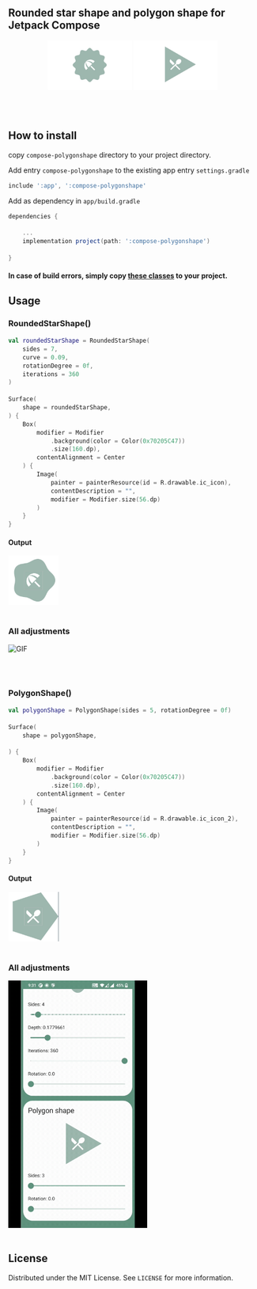 <h2 title="title">Rounded star shape and polygon shape  for Jetpack Compose
</h2>

<p align="center">
  <img height="100" src="readme_assets/star.jpg">
  <img height="100" src="readme_assets/poly.jpg">
</p>
 
<br>
<br>

## How to install

copy `compose-polygonshape` directory to your project directory.
<br>

Add entry  `compose-polygonshape` to the existing app entry `settings.gradle`

```groovy
include ':app', ':compose-polygonshape'
```

Add as dependency in `app/build.gradle`
```groovy
dependencies {

    ...
    implementation project(path: ':compose-polygonshape')

}
```

#### In case of build errors, simply copy  <a href="compose-polygonshape/src/main/java/com/pz64/shape"><strong>these classes</strong></a> to your project.

## Usage

### RoundedStarShape()

``` kotlin
val roundedStarShape = RoundedStarShape(
    sides = 7,
    curve = 0.09,
    rotationDegree = 0f,
    iterations = 360
)

Surface(
    shape = roundedStarShape,
) {
    Box(
        modifier = Modifier
            .background(color = Color(0x70205C47))
            .size(160.dp),
        contentAlignment = Center
    ) {
        Image(
            painter = painterResource(id = R.drawable.ic_icon),
            contentDescription = "",
            modifier = Modifier.size(56.dp)
        )
    }
}
```
#### Output
<img height="100" src="readme_assets/star_curve0.09.jpg">


<br>
<br>

### All adjustments
<img height="500" alt="GIF" src="readme_assets/rounded_star.gif" />


<br><br>


### PolygonShape()

``` kotlin
val polygonShape = PolygonShape(sides = 5, rotationDegree = 0f)

Surface(
    shape = polygonShape,

) {
    Box(
        modifier = Modifier
            .background(color = Color(0x70205C47))
            .size(160.dp),
        contentAlignment = Center
    ) {
        Image(
            painter = painterResource(id = R.drawable.ic_icon_2),
            contentDescription = "",
            modifier = Modifier.size(56.dp)
        )
    }
}
```
#### Output
<img height="100" src="readme_assets/poly_pentagon.jpg">


<br>
<br>

### All adjustments
<img height="500" alt="GIF" src="readme_assets/polygon.gif" />

<br>
<br>

## License

Distributed under the MIT License. See `LICENSE` for more information.